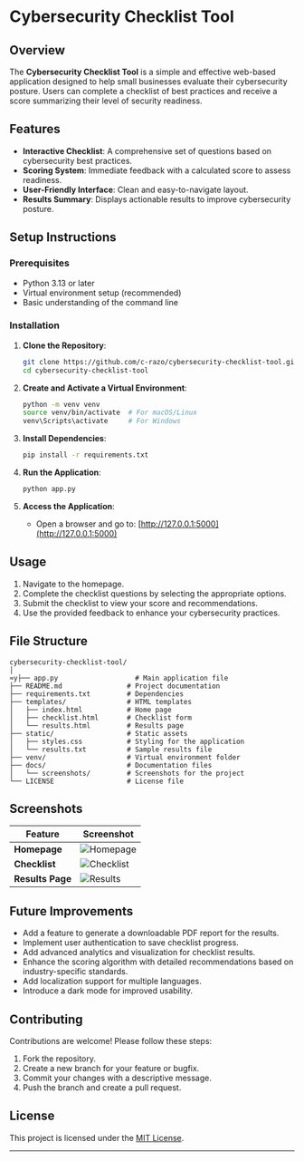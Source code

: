 # Cybersecurity Checklist Tool

## Overview

The **Cybersecurity Checklist Tool** is a simple and effective web-based application designed to help small businesses evaluate their cybersecurity posture. Users can complete a checklist of best practices and receive a score summarizing their level of security readiness.

## Features

- **Interactive Checklist**: A comprehensive set of questions based on cybersecurity best practices.
- **Scoring System**: Immediate feedback with a calculated score to assess readiness.
- **User-Friendly Interface**: Clean and easy-to-navigate layout.
- **Results Summary**: Displays actionable results to improve cybersecurity posture.

## Setup Instructions

### Prerequisites
- Python 3.13 or later
- Virtual environment setup (recommended)
- Basic understanding of the command line

### Installation

1. **Clone the Repository**:
   ```bash
   git clone https://github.com/c-razo/cybersecurity-checklist-tool.git
   cd cybersecurity-checklist-tool
   ```

2. **Create and Activate a Virtual Environment**:
   ```bash
   python -m venv venv
   source venv/bin/activate  # For macOS/Linux
   venv\Scripts\activate     # For Windows
   ```

3. **Install Dependencies**:
   ```bash
   pip install -r requirements.txt
   ```

4. **Run the Application**:
   ```bash
   python app.py
   ```

5. **Access the Application**:
   - Open a browser and go to: [http://127.0.0.1:5000](http://127.0.0.1:5000)

## Usage

1. Navigate to the homepage.
2. Complete the checklist questions by selecting the appropriate options.
3. Submit the checklist to view your score and recommendations.
4. Use the provided feedback to enhance your cybersecurity practices.

## File Structure

```
cybersecurity-checklist-tool/
│
≈y├── app.py                   # Main application file
├── README.md                # Project documentation
├── requirements.txt         # Dependencies
├── templates/               # HTML templates
│   ├── index.html           # Home page
│   ├── checklist.html       # Checklist form
│   └── results.html         # Results page
├── static/                  # Static assets
│   ├── styles.css           # Styling for the application
│   └── results.txt          # Sample results file
├── venv/                    # Virtual environment folder
├── docs/                    # Documentation files
│   └── screenshots/         # Screenshots for the project
└── LICENSE                  # License file
```

## Screenshots

| Feature           | Screenshot                                                                 |
|--------------------|----------------------------------------------------------------------------|
| **Homepage**       | ![Homepage](docs/screenshots/homepage.png)                                |
| **Checklist**      | ![Checklist](docs/screenshots/checklist.png)                              |
| **Results Page**   | ![Results](docs/screenshots/results.png)                                  |

## Future Improvements

- Add a feature to generate a downloadable PDF report for the results.
- Implement user authentication to save checklist progress.
- Add advanced analytics and visualization for checklist results.
- Enhance the scoring algorithm with detailed recommendations based on industry-specific standards.
- Add localization support for multiple languages.
- Introduce a dark mode for improved usability.

## Contributing

Contributions are welcome! Please follow these steps:
1. Fork the repository.
2. Create a new branch for your feature or bugfix.
3. Commit your changes with a descriptive message.
4. Push the branch and create a pull request.

## License

This project is licensed under the [MIT License](LICENSE).

---
